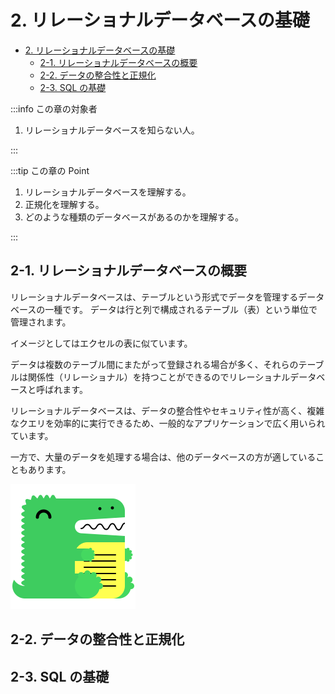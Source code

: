 # 2. リレーショナルデータベースの基礎

- [2. リレーショナルデータベースの基礎](#2-リレーショナルデータベースの基礎)
  - [2-1. リレーショナルデータベースの概要](#2-1-リレーショナルデータベースの概要)
  - [2-2. データの整合性と正規化](#2-2-データの整合性と正規化)
  - [2-3. SQL の基礎](#2-3-sql-の基礎)

:::info この章の対象者

1. リレーショナルデータベースを知らない人。

:::

:::tip この章の Point

1. リレーショナルデータベースを理解する。
2. 正規化を理解する。
3. どのような種類のデータベースがあるのかを理解する。

:::

## 2-1. リレーショナルデータベースの概要

リレーショナルデータベースは、テーブルという形式でデータを管理するデータベースの一種です。
データは行と列で構成されるテーブル（表）という単位で管理されます。

イメージとしてはエクセルの表に似ています。

データは複数のテーブル間にまたがって登録される場合が多く、それらのテーブルは関係性（リレーショナル）を持つことができるのでリレーショナルデータベースと呼ばれます。

リレーショナルデータベースは、データの整合性やセキュリティ性が高く、複雑なクエリを効率的に実行できるため、一般的なアプリケーションで広く用いられています。

一方で、大量のデータを処理する場合は、他のデータベースの方が適していることもあります。

![a](../../../static/img/docusaurus.png)

## 2-2. データの整合性と正規化

## 2-3. SQL の基礎
